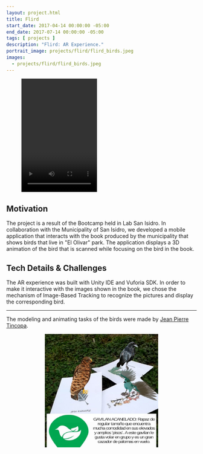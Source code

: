 ```yaml
---
layout: project.html
title: Flird
start_date: 2017-04-14 00:00:00 -05:00
end_date: 2017-07-14 00:00:00 -05:00
tags: [ projects ]
description: "Flird: AR Experience."
portrait_image: projects/flird/flird_birds.jpeg	
images:
  - projects/flird/flird_birds.jpeg
---
```


<figure class="video_container" align="left">
  <video controls="true" allowfullscreen="true" width="200px" height="300px">
    <source src="/projects/flird/flird_demo.mp4" type="video/mp4">
  </video>
</figure>


## Motivation

The project is a result of the Bootcamp held in Lab San Isidro. In
collaboration with the Municipality of San Isidro, we developed a mobile application that interacts with the book produced by the municipality that
shows birds that live in "El Olivar" park. The application displays a 3D
animation of the bird that is scanned while focusing on the bird in the book.

## Tech Details & Challenges

The AR experience was built with Unity IDE and Vuforia SDK. 
In order to make it interactive with the images shown in the book, we chose
the mechanism of Image-Based Tracking to recognize the pictures and display the
corresponding bird.


<hr/>


The modeling and animating tasks of the birds were made by [Jean Pierre Tincopa](https://www.instagram.com/jptincopa/).

<p align="center">
  <img src="/projects/flird/flird_birds.jpeg" width="300px">
</p>

